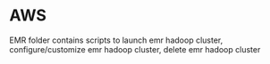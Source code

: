 # AWS

EMR folder contains scripts to launch emr hadoop cluster, configure/customize emr hadoop cluster, delete emr hadoop cluster
